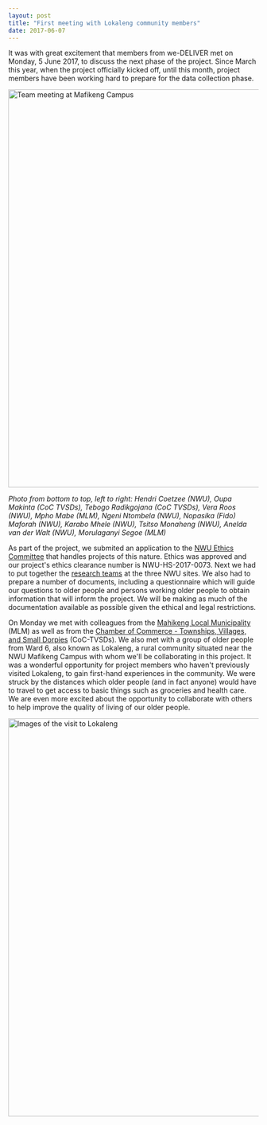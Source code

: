 ```yaml
---
layout: post
title: "First meeting with Lokaleng community members"
date: 2017-06-07
---
```


It was with great excitement that members from we-DELIVER met on Monday, 5 June 2017, to discuss the next phase of the project. Since March this year, when the project officially kicked off, until this month, project members have been working hard to prepare for the data collection phase.

<img src="{{ site.url}}/assets/20170607_160656.jpg" width="800" alt="Team meeting at Mafikeng Campus">

*Photo from bottom to top, left to right: Hendri Coetzee (NWU), Oupa Makinta (CoC TVSDs), Tebogo Radikgojana (CoC TVSDs), Vera Roos (NWU), Mpho Mabe (MLM), Ngeni Ntombela (NWU), Nopasika (Fido) Maforah (NWU), Karabo Mhele (NWU), Tsitso Monaheng (NWU), Anelda van der Walt (NWU), Morulaganyi Segoe (MLM)*


As part of the project, we submited an application to the [NWU Ethics Committee](http://www.nwu.ac.za/research-support/ethics) that handles projects of this nature. Ethics was approved and our project's ethics clearance number is NWU-HS-2017-0073. Next we had to put together the [research teams](../team.html) at the three NWU sites. We also had to prepare a number of documents, including a questionnaire which will guide our questions to older people and persons working older people to obtain information that will inform the project. We will be making as much of the documentation available as possible given the ethical and legal restrictions. 

On Monday we met with colleagues from the [Mahikeng Local Municipality](http://www.mahikeng.gov.za/) (MLM) as well as from the [Chamber of Commerce - Townships, Villages, and Small Dorpies](http://www.nwpg.gov.za/VTSDEconomy/Documents/Newsroom/vtsd%20lekgotla%20media%20statement%20approved%20version.pdf) (CoC-TVSDs). We also met with a group of older people from Ward 6, also known as Lokaleng, a rural community situated near the NWU Mafikeng Campus with whom we'll be collaborating in this project. It was a wonderful opportunity for project members who haven't previously visited Lokaleng, to gain first-hand experiences in the community. We were struck by the distances which older people (and in fact anyone) would have to travel to get access to basic things such as groceries and health care. We are even more excited about the opportunity to collaborate with others to help improve the quality of living of our older people.

<img src="{{ site.url}}/assets/20170607_161022.jpg" width="800" alt="Images of the visit to Lokaleng">
